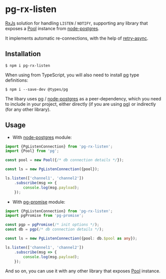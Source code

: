 # pg-rx-listen

[RxJs] solution for handling `LISTEN` / `NOTIFY`, supporting any library that exposes a [Pool] instance
from [node-postgres].

It implements automatic re-connections, with the help of [retry-async].

## Installation

```
$ npm i pg-rx-listen
```

When using from TypeScript, you will also need to install [pg] type definitions:

```
$ npm i --save-dev @types/pg
```

The libary uses [pg] / [node-postgres] as a peer-dependency, which you need to include in your project,
either directly (if you are using [pg]) or indirectly (for any other library).

## Usage

* With [node-postgres] module:

```ts
import {PgListenConnection} from 'pg-rx-listen';
import {Pool} from 'pg';

const pool = new Pool({/* db connection details */});

const ls = new PgListenConnection({pool});

ls.listen(['channel1', 'channel2'])
    .subscribe(msg => {
        console.log(msg.payload);
    });
```

* With [pg-promise] module:

```ts
import {PgListenConnection} from 'pg-rx-listen';
import pgPromise from 'pg-promise';

const pgp = pgPromise(/* init options */);
const db = pgp(/* db connection details */);

const ls = new PgListenConnection({pool: db.$pool as any});

ls.listen(['channel1', 'channel2'])
    .subscribe(msg => {
        console.log(msg.payload);
    });
```

And so on, you can use it with any other library that exposes [Pool] instance.

[node-postgres]:https://github.com/brianc/node-postgres

[pg]:https://github.com/brianc/node-postgres

[Pool]:https://node-postgres.com/apis/pool

[pg-promise]:https://github.com/vitaly-t/pg-promise

[RxJs]:https://github.com/ReactiveX/rxjs

[retry-async]:https://github.com/vitaly-t/retry-async
